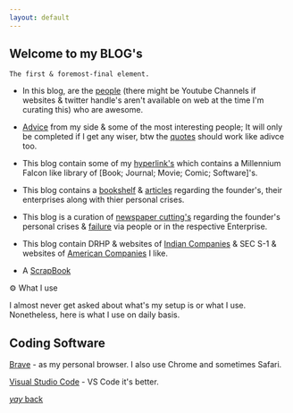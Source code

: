 ```yaml
---
layout: default
---
```


## Welcome to my BLOG's

```
The first & foremost-final element.
```
* In this blog, are the [people](https://srterm.github.io/srt/people.html) (there might be Youtube Channels if websites & twitter handle's aren't available on web at the time I'm curating this) who are awesome.


* [Advice](https://srterm.github.io/srt/advice.html) from my side & some of the most interesting people; It will only be completed if I get any wiser, btw the [quotes](https://srterm.github.io/srt/quotes.html) should work like adivce too.


* This blog contain some of my [hyperlink's](https://srterm.github.io/srt/hyperlink.html) which contains a Millennium Falcon like library of [Book; Journal; Movie; Comic; Software]'s.


* This blog contains a [bookshelf](https://srterm.github.io/srt/bookshelf.html) & [articles](https://srterm.github.io/srt/articles.html) regarding the founder's, their enterprises along with thier personal crises.

* This blog is a curation of [newspaper cutting's](https://srterm.github.io/srt/newspaper.html) regarding the founder's  personal crises & [failure](https://srterm.github.io/srt/failure.html) via people or in the respective Enterprise.


* This blog contain DRHP & websites of  [Indian Companies](https://srterm.github.io/srt/indian.html) & SEC S-1 & websites of [American Companies](https://srterm.github.io/srt/american.html) I like. 

* A [ScrapBook](https://srterm.github.io/srt/scrapbook.html)


⚙️ What I use

I almost never get asked about what's my setup is or what I use. Nonetheless, here is what I use on daily basis.

## Coding Software

[Brave](https://brave.com/) - as my personal browser. I also use Chrome and sometimes Safari.

[Visual Studio Code](https://code.visualstudio.com/) - VS Code it's better.

<script src="https://utteranc.es/client.js"
        repo="[srterm/srt]"
        issue-term="pathname"
        theme="preferred-color-scheme"
        crossorigin="anonymous"
        async>
</script>

[_yay_ back](./)
